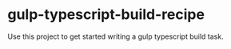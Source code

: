 # gulp-typescript-build-recipe
Use this project to get started writing a gulp typescript build task.
